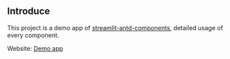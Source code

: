 ## Introduce
This project is a demo app of [streamlit-antd-components](https://github.com/nicedouble/StreamlitAntdComponents),
detailed usage of every component.

Website: [Demo app](https://nicedouble-streamlitantdcomponentsdemo-app-middmy.streamlit.app/)
